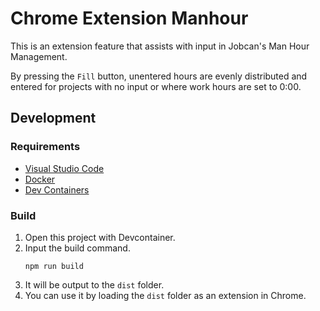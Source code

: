 # Chrome Extension Manhour

This is an extension feature that assists with input in Jobcan's Man Hour Management.

By pressing the `Fill` button, unentered hours are evenly distributed and entered for projects with no input or where work hours are set to 0:00.

## Development

### Requirements

- [Visual Studio Code](https://code.visualstudio.com/)
- [Docker](https://docs.docker.com/get-started/)
- [Dev Containers](https://code.visualstudio.com/docs/devcontainers/containers)

### Build

1. Open this project with Devcontainer.
2. Input the build command.
    ```
    npm run build
    ```
3. It will be output to the `dist` folder.
4. You can use it by loading the `dist` folder as an extension in Chrome.
